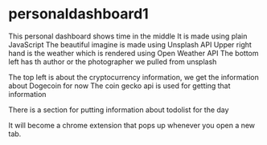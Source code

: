 # personaldashboard1

This personal dashboard shows time in the middle
It is made using plain JavaScript
The beautiful imagine is made using Unsplash API
Upper right hand is the weather which is rendered using Open Weather API
The bottom left has th author or the photographer we pulled from unsplash

The top left is about the cryptocurrency information, we get the information about Dogecoin for now
The coin gecko api is used for getting that information

There is a section for putting information about todolist for the day

It will become a chrome extension that pops up whenever you open a new tab.

